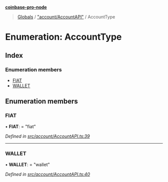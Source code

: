 **[coinbase-pro-node](../README.md)**

> [Globals](../globals.md) / ["account/AccountAPI"](../modules/_account_accountapi_.md) / AccountType

# Enumeration: AccountType

## Index

### Enumeration members

- [FIAT](_account_accountapi_.accounttype.md#fiat)
- [WALLET](_account_accountapi_.accounttype.md#wallet)

## Enumeration members

### FIAT

• **FIAT**: = "fiat"

_Defined in [src/account/AccountAPI.ts:39](https://github.com/bennycode/coinbase-pro-node/blob/e6678df/src/account/AccountAPI.ts#L39)_

---

### WALLET

• **WALLET**: = "wallet"

_Defined in [src/account/AccountAPI.ts:40](https://github.com/bennycode/coinbase-pro-node/blob/e6678df/src/account/AccountAPI.ts#L40)_
